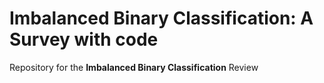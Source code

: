 # Imbalanced Binary Classification: A Survey with code
Repository for the **Imbalanced Binary Classification** Review
